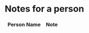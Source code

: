 <style>
    .tablelines table, .tablelines td, .tablelines th {
    border: 1px solid white;
    }
</style>

<br>

<h1>Notes for a person</h1>

<table class="tablelines">
    <tr>
        <th>Person Name</th>
             <th>Note</th>
    </tr>
<tbody id="noteTable">

</tbody>
    
</table> 


<script>

    //get user info based on cookie
    var usrSettingsUrl = "https://crimebusters.tk/api/person/findEmail";

    var usrSettingsOptions = {
        method: 'GET', 
        mode: 'cors', 
        cache: 'default', 
        credentials: 'include', 
        headers: {
        'Content-Type': 'application/json',
        },
    };

    fetch(usrSettingsUrl, usrSettingsOptions)
        .then(response => {
        //error message
        if (response.status !== 200) {
            const errorMsg = 'Database response error: ' + response.status;
            console.log(errorMsg);
            //HTML error output
            return;
        }

        //show user info if success
        response.json().then(data => {
            console.log(data);
            var id = data.id;

            //get note for the person 
            var getNoteURL = "https://crimebusters.tk/api/person/getnote";

            var getNoteOptions = {
                method: 'GET', 
                mode: 'cors', 
                cache: 'default', 
                credentials: 'include', 
                headers: {
                'Content-Type': 'application/json',
                },
            };
                
            fetch(getNoteURL, getNoteOptions)
            .then(response => {
                //error
                if (!response.ok) {
                    const errorMsg = 'Login error: ' + response.status;
                    console.log(errorMsg);
                    return;
                }
                
                response.json().then(data => {

                    console.log(data);

                
                for (const row of data) {
                    if (id == row.userId) {
                    // make "tr element" for each "row of data"
                      const tr = document.createElement("tr");
                      
                      // td for joke cell
                      const personName = document.createElement("td");
                      personName.innerHTML = row.personName;  // add fetched data to innerHTML

                       // td for joke cell
                      const noteText = document.createElement("td");
                      noteText.innerHTML = row.noteText;  // add fetched data to innerHTML
          
                                            
                      // this builds ALL td's (cells) into tr (row) element
                      tr.appendChild(personName);
                      //tr.appendChild(plaintext);
                      tr.appendChild(noteText);
          
                      // this adds all the tr (row) work above to the HTML "result" container
                      document.getElementById("noteTable").appendChild(tr);
                    }                 
                    }               

                })
                
                })
            })
        }) 

</script>